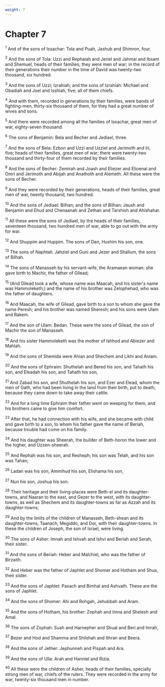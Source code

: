 ```yaml
---
weight: 7
---
```


# Chapter 7

<sup>1</sup> And of the sons of Issachar: Tola and Puah, Jashub and Shimron, four. 

<sup>2</sup> And the sons of Tola: Uzzi and Rephaiah and Jeriel and Jahmai and Ibsam and Shemuel, heads of their families; they were men of war; in the record of their generations their number in the time of David was twenty-two thousand, six hundred. 

<sup>3</sup> And the sons of Uzzi; Izrahiah; and the sons of Izrahiah: Michael and Obadiah and Joel and Isshiah, five; all of them chiefs. 

<sup>4</sup> And with them, recorded in generations by their families, were bands of fighting-men, thirty-six thousand of them, for they had a great number of wives and sons. 

<sup>5</sup> And there were recorded among all the families of Issachar, great men of war, eighty-seven thousand. 

<sup>6</sup> The sons of Benjamin: Bela and Becher and Jediael, three. 

<sup>7</sup> And the sons of Bela: Ezbon and Uzzi and Uzziel and Jerimoth and Iri, five; heads of their families, great men of war; there were twenty-two thousand and thirty-four of them recorded by their families. 

<sup>8</sup> And the sons of Becher: Zemirah and Joash and Eliezer and Elioenai and Omri and Jerimoth and Abijah and Anathoth and Alemeth. All these were the sons of Becher. 

<sup>9</sup> And they were recorded by their generations, heads of their families, great men of war, twenty thousand, two hundred. 

<sup>10</sup> And the sons of Jediael: Bilhan; and the sons of Bilhan: Jeush and Benjamin and Ehud and Chenaanah and Zethan and Tarshish and Ahishahar. 

<sup>11</sup> All these were the sons of Jediael, by the heads of their families, seventeen thousand, two hundred men of war, able to go out with the army for war. 

<sup>12</sup> And Shuppim and Huppim. The sons of Dan, Hushim his son, one. 

<sup>13</sup> The sons of Naphtali: Jahziel and Guni and Jezer and Shallum, the sons of Bilhah. 

<sup>14</sup> The sons of Manasseh by his servant-wife, the Aramaean woman: she gave birth to Machir, the father of Gilead; 

<sup>15</sup> (And Gilead took a wife, whose name was Maacah, and his sister's name was Hammoleketh;) and the name of his brother was Zelophehad, who was the father of daughters. 

<sup>16</sup> And Maacah, the wife of Gilead, gave birth to a son to whom she gave the name Peresh; and his brother was named Sheresh; and his sons were Ulam and Rakem. 

<sup>17</sup> And the son of Ulam: Bedan. These were the sons of Gilead, the son of Machir the son of Manasseh. 

<sup>18</sup> And his sister Hammoleketh was the mother of Ishhod and Abiezer and Mahlah. 

<sup>19</sup> And the sons of Shemida were Ahian and Shechem and Likhi and Aniam. 

<sup>20</sup> And the sons of Ephraim: Shuthelah and Bered his son, and Tahath his son, and Eleadah his son, and Tahath his son, 

<sup>21</sup> And Zabad his son, and Shuthelah his son, and Ezer and Elead, whom the men of Gath, who had been living in the land from their birth, put to death, because they came down to take away their cattle. 

<sup>22</sup> And for a long time Ephraim their father went on weeping for them, and his brothers came to give him comfort. 

<sup>23</sup> After that, he had connection with his wife, and she became with child and gave birth to a son, to whom his father gave the name of Beriah, because trouble had come on his family. 

<sup>24</sup> And his daughter was Sheerah, the builder of Beth-horon the lower and the higher, and Uzzen-sheerah. 

<sup>25</sup> And Rephah was his son, and Resheph; his son was Telah, and his son was Tahan; 

<sup>26</sup> Ladan was his son, Ammihud his son, Elishama his son, 

<sup>27</sup> Nun his son, Joshua his son. 

<sup>28</sup> Their heritage and their living-places were Beth-el and its daughter-towns, and Naaran to the east, and Gezer to the west, with its daughter-towns, as well as Shechem and its daughter-towns as far as Azzah and its daughter-towns; 

<sup>29</sup> And by the limits of the children of Manasseh, Beth-shean and its daughter-towns, Taanach, Megiddo, and Dor, with their daughter-towns. In these the children of Joseph, the son of Israel, were living. 

<sup>30</sup> The sons of Asher: Imnah and Ishvah and Ishvi and Beriah and Serah, their sister. 

<sup>31</sup> And the sons of Beriah: Heber and Malchiel, who was the father of Birzaith. 

<sup>32</sup> And Heber was the father of Japhlet and Shomer and Hotham and Shua, their sister. 

<sup>33</sup> And the sons of Japhlet: Pasach and Bimhal and Ashvath. These are the sons of Japhlet. 

<sup>34</sup> And the sons of Shomer: Ahi and Rohgah, Jehubbah and Aram. 

<sup>35</sup> And the sons of Hotham, his brother: Zophah and Imna and Shelesh and Amal. 

<sup>36</sup> The sons of Zophah: Suah and Harnepher and Shual and Beri and Imrah, 

<sup>37</sup> Bezer and Hod and Shamma and Shilshah and Ithran and Beera. 

<sup>38</sup> And the sons of Jether: Jephunneh and Pispah and Ara. 

<sup>39</sup> And the sons of Ulla: Arah and Hanniel and Rizia. 

<sup>40</sup> All these were the children of Asher, heads of their families, specially strong men of war, chiefs of the rulers. They were recorded in the army for war, twenty-six thousand men in number. 


